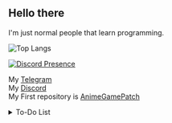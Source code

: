 ## Hello there

I'm just normal people that learn programming.

![Top Langs](https://github-readme-stats.vercel.app/api/top-langs/?username=ElaXan&theme=midnight-purple&show_icons=true&layout=compact)

[![Discord Presence](https://lanyard.cnrad.dev/api/506212044152897546)](https://discord.com/users/506212044152897546)

My [Telegram](https://t.me/ElashXander)\
My [Discord](https://discordapp.com/users/506212044152897546)\
My First repository is [AnimeGamePatch](https://github.com/ElaXan/AnimeGamePatch)
<details markdown='1'><summary>To-Do List</summary>

Never gonna give you UP!

JK. Thanks for click "To-Do List" Btw

</details>
